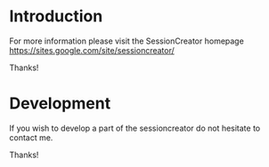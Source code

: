 # Introduction #

For more information please visit the SessionCreator homepage https://sites.google.com/site/sessioncreator/

Thanks!


# Development #

If you wish to develop a part of the sessioncreator do not hesitate to contact me.

Thanks!